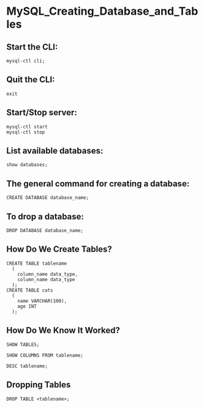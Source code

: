 # MySQL_Creating_Database_and_Tables

## Start the CLI:
```
mysql-ctl cli; 
```
## Quit the CLI:
```
exit
```

## Start/Stop server:
```
mysql-ctl start
mysql-ctl stop
```


## List available databases:
```
show databases; 
```
## The general command for creating a database:
```
CREATE DATABASE database_name; 
```
## To drop a database:
```
DROP DATABASE database_name;
```

## How Do We Create Tables?
```
CREATE TABLE tablename
  (
    column_name data_type,
    column_name data_type
  );
CREATE TABLE cats
  (
    name VARCHAR(100),
    age INT
  );

```

## How Do We Know It Worked?
```
SHOW TABLES;
 
SHOW COLUMNS FROM tablename;
 
DESC tablename;
```

## Dropping Tables
```
DROP TABLE <tablename>; 
```



```

```

